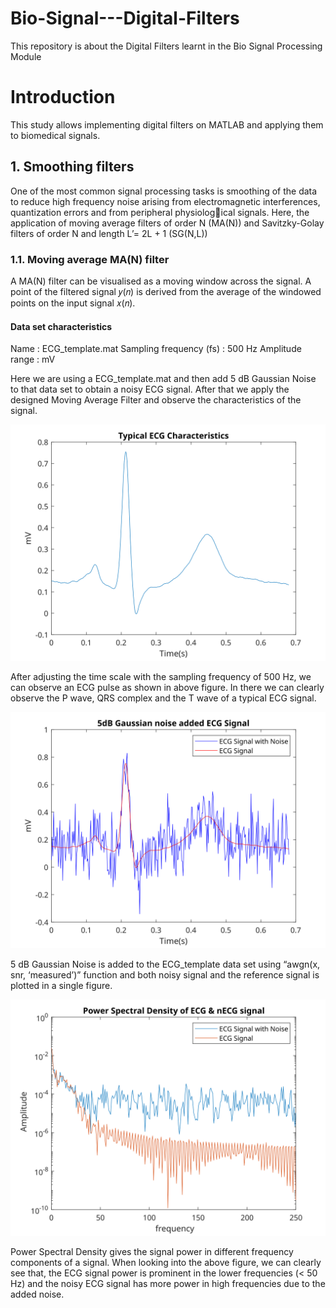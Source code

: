 # Bio-Signal---Digital-Filters
This repository is about the Digital Filters learnt in the Bio Signal Processing Module

# Introduction
This study allows implementing digital filters on MATLAB and applying them to biomedical signals. 

## 1. Smoothing filters
One of the most common signal processing tasks is smoothing of the data to reduce high frequency noise arising from electromagnetic interferences, quantization errors and from peripheral physiological signals. Here, the application of moving average filters of order N (MA(N)) and Savitzky-Golay filters of order N and length L’= 2L + 1 (SG(N,L))

### 1.1. Moving average MA(N) filter
A MA(N) filter can be visualised as a moving window across the signal. A point of the filtered signal 𝑦(𝑛) is derived from the average of the windowed points on the input signal 𝑥(𝑛).

#### Data set characteristics
Name                    : ECG_template.mat
Sampling frequency (fs) : 500 Hz
Amplitude range         : mV

Here we are using a ECG_template.mat and then add 5 dB Gaussian Noise to that data set to obtain a noisy ECG signal. After that we apply the designed Moving Average Filter and observe the characteristics of the signal.

![HD_V1](https://github.com/ashanthamara/Bio-Signal---Digital-Filters/blob/question1/Figures/1%20-%20Smoothing%20Filters/ECG_template%20Data.svg)

After adjusting the time scale with the sampling frequency of 500 Hz, we can observe an ECG pulse as shown in above figure. In there we can clearly observe the P wave, QRS complex and the T wave of a typical ECG signal.

![HD_V1](https://github.com/ashanthamara/Bio-Signal---Digital-Filters/blob/question1/Figures/1%20-%20Smoothing%20Filters/Guassian%20%2B%20raw%20signal.svg)

5 dB Gaussian Noise is added to the ECG_template data set using “awgn(x, snr, ‘measured’)” function and both noisy signal and the reference signal is plotted in a single figure.

![HD_V1](https://github.com/ashanthamara/Bio-Signal---Digital-Filters/blob/question1/Figures/1%20-%20Smoothing%20Filters/Power%20Spectral%20Density%20of%20ECG%20%26%20nECG%20signal.svg)

Power Spectral Density gives the signal power in different frequency components of a signal. When looking into the above figure, we can clearly see that, the ECG signal power is prominent in the lower frequencies (< 50 Hz) and the noisy ECG signal has more power in high frequencies due to the added noise.  